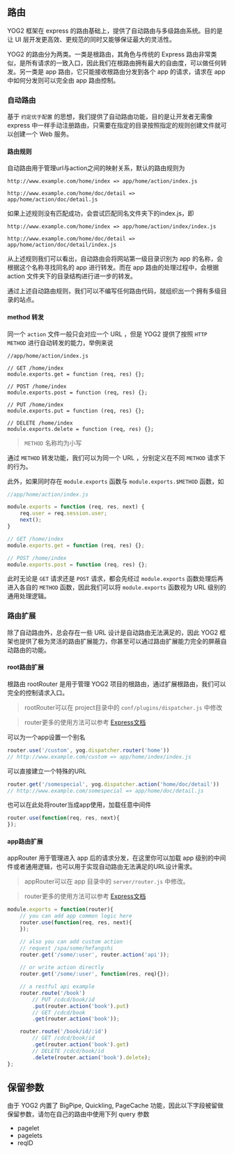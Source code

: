---
---

## 路由

YOG2 框架在 express 的路由基础上，提供了自动路由与多级路由系统。目的是让 UI 层开发更高效、更规范的同时又能够保证最大的灵活性。

YOG2 的路由分为两类。一类是根路由，其角色与传统的 Express 路由非常类似，是所有请求的一致入口，因此我们在根路由拥有最大的自由度，可以做任何转发。另一类是 app 路由，它只能接收根路由分发到各个 app 的请求，请求在 app 中如何分发则可以完全由 app 路由控制。

### 自动路由

基于 `约定优于配置` 的思想，我们提供了自动路由功能，目的是让开发者无需像 express 中一样手动注册路由，只需要在指定的目录按照指定的规则创建文件就可以创建一个 Web 服务。

#### 路由规则

自动路由用于管理url与action之间的映射关系，默认的路由规则为

```text
http://www.example.com/home/index => app/home/action/index.js

http://www.example.com/home/doc/detail => app/home/action/doc/detail.js
```

如果上述规则没有匹配成功，会尝试匹配同名文件夹下的index.js，即

```text
http://www.example.com/home/index => app/home/action/index/index.js

http://www.example.com/home/doc/detail => app/home/action/doc/detail/index.js
```

从上述规则我们可以看出，自动路由会将网站第一级目录识别为 app 的名称，会根据这个名称寻找同名的 app 进行转发。而在 app 路由的处理过程中，会根据 action 文件夹下的目录结构进行进一步的转发。

通过上述自动路由规则，我们可以不编写任何路由代码，就组织出一个拥有多级目录的站点。

#### method 转发

同一个 `action` 文件一般只会对应一个 URL ，但是 YOG2 提供了按照 `HTTP METHOD` 进行自动转发的能力，举例来说

```
//app/home/action/index.js

// GET /home/index
module.exports.get = function (req, res) {};

// POST /home/index
module.exports.post = function (req, res) {};

// PUT /home/index
module.exports.put = function (req, res) {};

// DELETE /home/index
module.exports.delete = function (req, res) {};
```

> `METHOD` 名称均为小写

通过 `METHOD` 转发功能，我们可以为同一个 URL ，分别定义在不同 `METHOD` 请求下的行为。

此外，如果同时存在 `module.exports` 函数与 `module.exports.$METHOD` 函数，如

```javascript
//app/home/action/index.js

module.exports = function (req, res, next) {
    req.user = req.session.user;
    next();
}

// GET /home/index
module.exports.get = function (req, res) {};

// POST /home/index
module.exports.post = function (req, res) {};
```

此时无论是 `GET` 请求还是 `POST` 请求，都会先经过 `module.exports` 函数处理后再进入各自的 `METHOD` 函数，因此我们可以将 `module.exports` 函数视为 URL 级别的通用处理逻辑。

### 路由扩展

除了自动路由外，总会存在一些 URL 设计是自动路由无法满足的，因此 YOG2 框架也提供了极为灵活的路由扩展能力，你甚至可以通过路由扩展能力完全的屏蔽自动路由的功能。

#### root路由扩展

根路由 rootRouter 是用于管理 YOG2 项目的根路由，通过扩展根路由，我们可以完全的控制请求入口。

> rootRouter可以在 project目录中的 `conf/plugins/dispatcher.js` 中修改

> router更多的使用方法可以参考 [Express文档](http://expressjs.com/4x/api.html#router)

可以为一个app设置一个别名

```javascript
router.use('/custom', yog.dispatcher.router('home'))
// http://www.example.com/custom => app/home/index/index.js
```

可以直接建立一个特殊的URL

```javascript
router.get('/somespecial', yog.dispatcher.action('home/doc/detail'))
// http://www.example.com/somespecial => app/home/doc/detail.js
```

也可以在此处将router当成app使用，加载任意中间件

```javascript
router.use(function(req, res, next){
});
```

#### app路由扩展

appRouter 用于管理进入 app 后的请求分发，在这里你可以加载 app 级别的中间件或者通用逻辑，也可以用于实现自动路由无法满足的URL设计需求。

> appRouter可以在 app 目录中的 `server/router.js` 中修改。

> router更多的使用方法可以参考 [Express文档](http://expressjs.com/4x/api.html#router)

```javascript
module.exports = function(router){
    // you can add app common logic here
    router.use(function(req, res, next){
    });

    // also you can add custom action
    // request /spa/some/hefangshi
    router.get('/some/:user', router.action('api'));
    
    // or write action directly
    router.get('/some/:user', function(res, req){});

    // a restful api example
    router.route('/book')
        // PUT /cdcd/book/id
        .put(router.action('book').put)
        // GET /cdcd/book
        .get(router.action('book'));

    router.route('/book/id/:id')
        // GET /cdcd/book/id
        .get(router.action('book').get)
        // DELETE /cdcd/book/id
        .delete(router.action('book').delete);
};
```

## 保留参数

由于 YOG2 内置了 BigPipe, Quickling, PageCache 功能，因此以下字段被留做保留参数，请勿在自己的路由中使用下列 query 参数

- pagelet
- pagelets
- reqID

